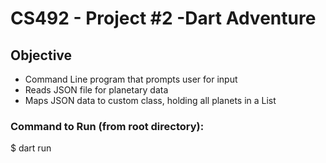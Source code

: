 # CS492 - Project #2 -Dart Adventure

## Objective

- Command Line program that prompts user for input
- Reads JSON file for planetary data
- Maps JSON data to custom <Planet> class, holding all planets in a List<Planet>

### Command to Run (from root directory):

$ dart run
